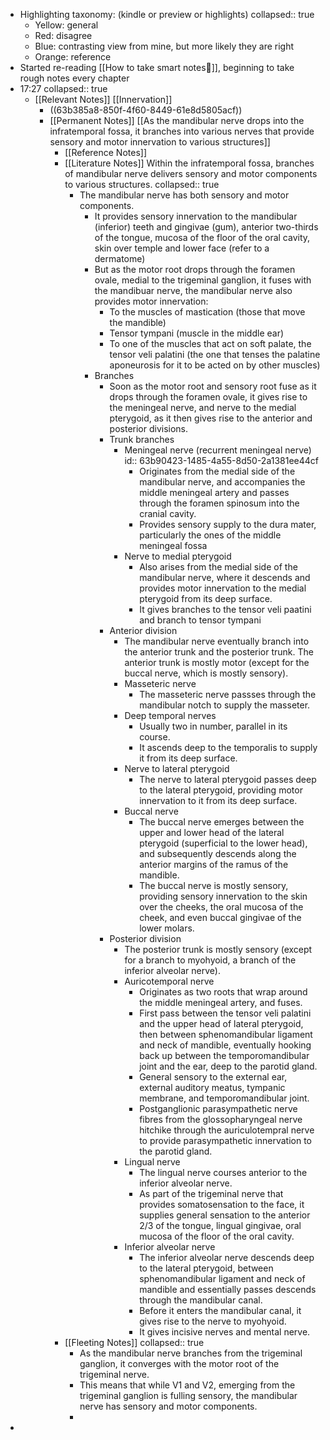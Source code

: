 - Highlighting taxonomy: (kindle or preview or highlights)
  collapsed:: true
	- Yellow: general
	- Red: disagree
	- Blue: contrasting view from mine, but more likely they are right
	- Orange: reference
- Started re-reading [[How to take smart notes📒]], beginning to take rough notes every chapter
- 17:27
  collapsed:: true
	- [[Relevant Notes]] [[Innervation]]
		- ((63b385a8-850f-4f60-8449-61e8d5805acf))
		- [[Permanent Notes]] [[As the mandibular nerve drops into the infratemporal fossa, it branches into various nerves that provide sensory and motor innervation to various structures]]
			- [[Reference Notes]]
			- [[Literature Notes]] Within the infratemporal fossa, branches of mandibular nerve delivers sensory and motor components to various structures.
			  collapsed:: true
				- The mandibular nerve has both sensory and motor components.
					- It provides sensory innervation to the mandibular (inferior) teeth and gingivae (gum), anterior two-thirds of the tongue, mucosa of the floor of the oral cavity, skin over temple and lower face (refer to a dermatome)
					- But as the motor root drops through the foramen ovale, medial to the trigeminal ganglion, it fuses with the mandibuar nerve, the mandibular nerve also provides motor innervation:
						- To the muscles of mastication (those that move the mandible)
						- Tensor tympani (muscle in the middle ear)
						- To one of the muscles that act on soft palate, the tensor veli palatini (the one that tenses the palatine aponeurosis for it to be acted on by other muscles)
					- Branches
						- Soon as the motor root and sensory root fuse as it drops through the foramen ovale, it gives rise to the meningeal nerve, and nerve to the medial pterygoid, as it then gives rise to the anterior and posterior divisions.
						- Trunk branches
							- Meningeal nerve (recurrent meningeal nerve)
							  id:: 63b90423-1485-4a55-8d50-2a1381ee44cf
								- Originates from the medial side of the mandibular nerve, and accompanies the middle meningeal artery and passes through the foramen spinosum into the cranial cavity.
								- Provides sensory supply to the dura mater, particularly the ones of the middle meningeal fossa
							- Nerve to medial pterygoid
								- Also arises from the medial side of the mandibular nerve, where it descends and provides motor innervation to the medial pterygoid from its deep surface.
								- It gives branches to the tensor veli paatini and branch to tensor tympani
						- Anterior division
							- The mandibular nerve eventually branch into the anterior trunk and the posterior trunk. The anterior trunk is mostly motor (except for the buccal nerve, which is mostly sensory).
							- Masseteric nerve
								- The masseteric nerve passses through the mandibular notch to supply the masseter.
							- Deep temporal nerves
								- Usually two in number, parallel in its course.
								- It ascends deep to the temporalis to supply it from its deep surface.
							- Nerve to lateral pterygoid
								- The nerve to lateral pterygoid passes deep to the lateral pterygoid, providing motor innervation to it from its deep surface.
							- Buccal nerve
								- The buccal nerve emerges between the upper and lower head of the lateral pterygoid (superficial to the lower head), and subsequently descends along the anterior margins of the ramus of the mandible.
								- The buccal nerve is mostly sensory, providing sensory innervation to the skin over the cheeks, the oral mucosa of the cheek, and even buccal gingivae of the lower molars.
						- Posterior division
							- The posterior trunk is mostly sensory (except for a branch to myohyoid, a branch of the inferior alveolar nerve).
							- Auricotemporal nerve
								- Originates as two roots that wrap around the middle meningeal artery, and fuses.
								- First pass between the tensor veli palatini and the upper head of lateral pterygoid, then between sphenomandibular ligament and neck of mandible, eventually hooking back up between the temporomandibular joint and the ear, deep to the parotid gland.
								- General sensory to the external ear, external auditory meatus, tympanic membrane, and temporomandibular joint.
								- Postganglionic parasympathetic nerve fibres from the glossopharyngeal nerve hitchike through the auriculotempral nerve to provide parasympathetic innervation to the parotid gland.
							- Lingual nerve
								- The lingual nerve courses anterior to the inferior alveolar nerve.
								- As part of the trigeminal nerve that provides somatosensation to the face, it supplies general sensation to the anterior 2/3 of the tongue, lingual gingivae, oral mucosa of the floor of the oral cavity.
							- Inferior alveolar nerve
								- The inferior alveolar nerve descends deep to the lateral pterygoid, between sphenomandibular ligament and neck of mandible and essentially passes descends through the mandibular canal.
								- Before it enters the mandibular canal, it gives rise to the nerve to myohyoid.
								- It gives incisive nerves and mental nerve.
			- [[Fleeting Notes]]
			  collapsed:: true
				- As the mandibular nerve branches from the trigeminal ganglion, it converges with the motor root of the trigeminal nerve.
				- This means that while V1 and V2, emerging from the trigeminal ganglion is fulling sensory, the mandibular nerve has sensory and motor components.
				-
-